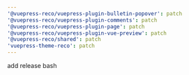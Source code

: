 ```yaml
---
'@vuepress-reco/vuepress-plugin-bulletin-popover': patch
'@vuepress-reco/vuepress-plugin-comments': patch
'@vuepress-reco/vuepress-plugin-page': patch
'@vuepress-reco/vuepress-plugin-vue-preview': patch
'@vuepress-reco/shared': patch
'vuepress-theme-reco': patch
---
```


add release bash
